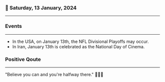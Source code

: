 ### 📅 Saturday, 13 January, 2024
------
### Events
------
- In the USA, on January 13th, the NFL Divisional Playoffs may occur.
- In Iran, January 13th is celebrated as the National Day of Cinema.
### Positive Qoute
------
"Believe you can and you're halfway there." 💪🌟🌈
